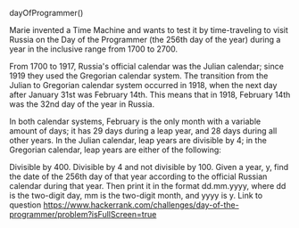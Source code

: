 dayOfProgrammer()

Marie invented a Time Machine and wants to test it by time-traveling to visit Russia on the Day of the Programmer (the 256th day of the year) during a year in the inclusive range from 1700 to 2700.

From 1700 to 1917, Russia's official calendar was the Julian calendar; since 1919 they used the Gregorian calendar system. The transition from the Julian to Gregorian calendar system occurred in 1918, when the next day after January 31st was February 14th. This means that in 1918, February 14th was the 32nd day of the year in Russia.

In both calendar systems, February is the only month with a variable amount of days; it has 29 days during a leap year, and 28 days during all other years. In the Julian calendar, leap years are divisible by 4; in the Gregorian calendar, leap years are either of the following:

Divisible by 400.
Divisible by 4 and not divisible by 100.
Given a year, y, find the date of the 256th day of that year according to the official Russian calendar during that year. Then print it in the format dd.mm.yyyy, where dd is the two-digit day, mm is the two-digit month, and yyyy is y.
Link to question https://www.hackerrank.com/challenges/day-of-the-programmer/problem?isFullScreen=true